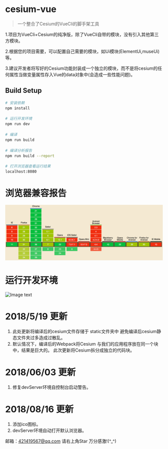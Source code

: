 # cesium-vue

> 一个整合了Cesium的VueCli的脚手架工具

1.项目为VueCli+Cesium的纯净版，除了VueCli自带的模块，没有引入其他第三方模块。

2.根据您的项目需要，可以配置自己需要的模块，如Ui模块(ElementUi,museUi)等。

3.建议开发者将写好的Cesium功能封装成一个独立的模块，而不是将cesium的任何属性当做变量属性存入Vue的data对象中(会造成一些性能问题)。 

## Build Setup

``` bash
# 安装依赖
npm install

# 运行开发环境
npm run dev

# 编译
npm run build

# 编译分析报告
npm run build --report

# 打开浏览器查看运行结果
localhost:8080
```

# 浏览器兼容报告
![Image text](https://raw.githubusercontent.com/ShareQiu1994/img-folder/master/webGL.png) 

# 运行开发环境
![Image text](https://raw.githubusercontent.com/ShareQiu1994/img-folder/master/dev.gif)  

# 2018/5/19 更新
1. 此处更新将编译后的cesium文件存储于 static文件夹中 避免编译后cesium静态文件夹过多造成过散乱。
2. 默认情况下，编译后的Webpack将Cesium 与我们的应用程序放在同一个块中，结果是巨大的。 此次更新将Cesium拆分成独立的代码块。 

# 2018/06/03 更新
1. 修复devServer环境自控制台启动警告。

# 2018/08/16 更新
1. 添加ico图标。
2. devServer环境自动打开默认浏览器。 

邮箱：421419567@qq.com 请右上角Star 万分感激!(^_^)